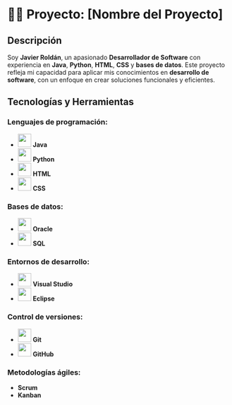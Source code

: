# 👨‍💻 Proyecto: [Nombre del Proyecto]

## Descripción

Soy **Javier Roldán**, un apasionado **Desarrollador de Software** con experiencia en **Java**, **Python**, **HTML**, **CSS** y **bases de datos**. Este proyecto refleja mi capacidad para aplicar mis conocimientos en **desarrollo de software**, con un enfoque en crear soluciones funcionales y eficientes.

## Tecnologías y Herramientas

### Lenguajes de programación:

- <img src="https://upload.wikimedia.org/wikipedia/commons/3/30/Java_programming_language_logo.svg" width="30" /> **Java**
- <img src="https://upload.wikimedia.org/wikipedia/commons/c/c3/Python-logo-notext.svg" width="30" /> **Python**
- <img src="https://upload.wikimedia.org/wikipedia/commons/6/61/HTML5_logo_and_wordmark.svg" width="30" /> **HTML**
- <img src="https://upload.wikimedia.org/wikipedia/commons/6/62/CSS3_logo.svg" width="30" /> **CSS**

### Bases de datos:

- <img src="https://upload.wikimedia.org/wikipedia/commons/7/73/Oracle_logo.svg" width="30" /> **Oracle**
- <img src="https://upload.wikimedia.org/wikipedia/commons/4/47/SQL_Logo.svg" width="30" /> **SQL**

### Entornos de desarrollo:

- <img src="https://upload.wikimedia.org/wikipedia/commons/a/a3/Visual_Studio_2019_logo.svg" width="30" /> **Visual Studio**
- <img src="https://upload.wikimedia.org/wikipedia/commons/4/44/Eclipse-logo.svg" width="30" /> **Eclipse**

### Control de versiones:

- <img src="https://upload.wikimedia.org/wikipedia/commons/6/63/Git_logo_2.svg" width="30" /> **Git**
- <img src="https://upload.wikimedia.org/wikipedia/commons/9/91/Octicons-mark-github.svg" width="30" /> **GitHub**

### Metodologías ágiles:

- **Scrum**
- **Kanban**
